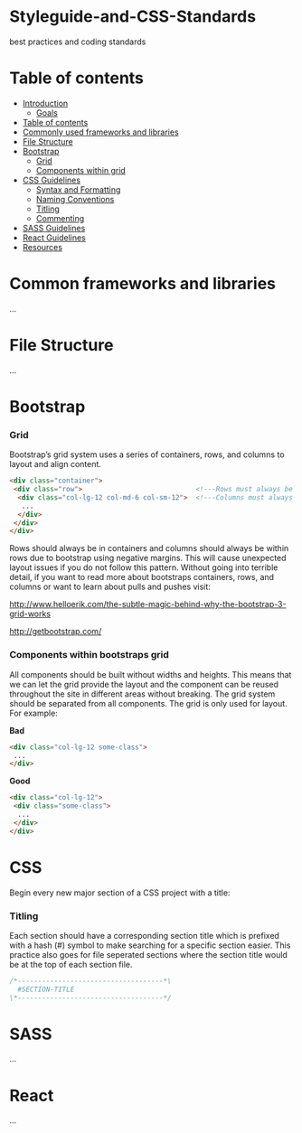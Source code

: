 # Styleguide-and-CSS-Standards
best practices and coding standards


Table of contents
=================

  * [Introduction](#gh-md-toc)
    * [Goals](#installation)
  * [Table of contents](#table-of-contents)
  * [Commonly used frameworks and libraries](#table-of-contents)
  * [File Structure](#installation)
  * [Bootstrap](#bootstrap)
    * [Grid](#installation)
    * [Components within grid](#multiple-files)
  * [CSS Guidelines](#installation)
    * [Syntax and Formatting](#multiple-files)
    * [Naming Conventions](#multiple-files)
    * [Titling](#multiple-files)
    * [Commenting](#multiple-files)
  * [SASS Guidelines](#installation)
  * [React Guidelines](#installation)
  * [Resources](#multiple-files)
  
Common frameworks and libraries
============

...

File Structure
============

...

Bootstrap
============

### Grid
Bootstrap’s grid system uses a series of containers, rows, and columns to layout and align content.

```html
<div class="container">    
 <div class="row">                            <!---Rows must always be in a container-->
  <div class="col-lg-12 col-md-6 col-sm-12">  <!---Columns must always be in a row-->
   ...
  </div>
 </div>
</div>
```
Rows should always be in containers and columns should always be within rows due to bootstrap using negative margins. This will cause unexpected layout issues if you do not follow this pattern. Without going into terrible detail, if you want to read more about bootstraps containers, rows, and columns or want to learn about pulls and pushes visit:

http://www.helloerik.com/the-subtle-magic-behind-why-the-bootstrap-3-grid-works

http://getbootstrap.com/

### Components within bootstraps grid
All components should be built without widths and heights. This means that we can let the grid provide the layout and the component can be reused throughout the site in different areas without breaking. The grid system should be separated from all components. The grid is only used for layout. For example:




**Bad**

```html
<div class="col-lg-12 some-class">
 ...
</div>
```

**Good**

```html
<div class="col-lg-12">
 <div class="some-class">
  ...
 </div>
</div>
```
CSS
============

Begin every new major section of a CSS project with a title:

### Titling

Each section should have a corresponding section title which is prefixed with a hash (#) symbol to make searching for a specific section easier. This practice also goes for file seperated sections where the section title would be at the top of each section file.

```css
/*------------------------------------*\
  #SECTION-TITLE
\*------------------------------------*/
```

SASS
============

...

React
============

...
